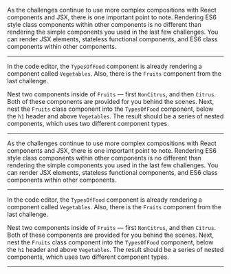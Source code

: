 <div class="challenge-instructions react"><div><section id="description">
<p>As the challenges continue to use more complex compositions with React components and JSX, there is one important point to note. Rendering ES6 style class components within other components is no different than rendering the simple components you used in the last few challenges. You can render JSX elements, stateless functional components, and ES6 class components within other components.</p>
</section></div><hr/><div><section id="instructions">
<p>In the code editor, the <code>TypesOfFood</code> component is already rendering a component called <code>Vegetables</code>. Also, there is the <code>Fruits</code> component from the last challenge.</p>
<p>Nest two components inside of <code>Fruits</code> — first <code>NonCitrus</code>, and then <code>Citrus</code>. Both of these components are provided for you behind the scenes. Next, nest the <code>Fruits</code> class component into the <code>TypesOfFood</code> component, below the <code>h1</code> header and above <code>Vegetables</code>. The result should be a series of nested components, which uses two different component types.</p>
</section></div><hr/></div><div class="challenge-instructions react"><div><section id="description">
<p>As the challenges continue to use more complex compositions with React components and JSX, there is one important point to note. Rendering ES6 style class components within other components is no different than rendering the simple components you used in the last few challenges. You can render JSX elements, stateless functional components, and ES6 class components within other components.</p>
</section></div><hr/><div><section id="instructions">
<p>In the code editor, the <code>TypesOfFood</code> component is already rendering a component called <code>Vegetables</code>. Also, there is the <code>Fruits</code> component from the last challenge.</p>
<p>Nest two components inside of <code>Fruits</code> — first <code>NonCitrus</code>, and then <code>Citrus</code>. Both of these components are provided for you behind the scenes. Next, nest the <code>Fruits</code> class component into the <code>TypesOfFood</code> component, below the <code>h1</code> header and above <code>Vegetables</code>. The result should be a series of nested components, which uses two different component types.</p>
</section></div><hr/></div>
